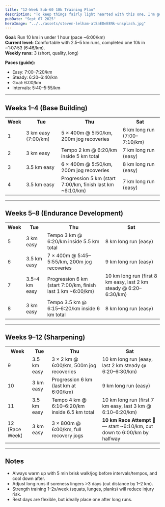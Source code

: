```yaml
---
title: "12-Week Sub-60 10k Training Plan"
description: "To keep things fairly light hearted with this one, I'm going to be outlining some of my running times and how I intend on increasing this over time."
pubDate: "Sept 07 2025"
heroImage: "../../assets/steven-lelham-atSaEOeE8Nk-unsplash.jpg"
---
```


**Goal:** Run 10 km in under 1 hour (pace ~6:00/km)  
**Current level:** Comfortable with 2.5–5 km runs, completed one 10k in ~1:07:53 (6:46/km).  
**Weekly runs:** 3 (short, quality, long)

**Paces (guide):**

- Easy: 7:00–7:20/km
- Steady: 6:20–6:40/km
- Goal: 6:00/km
- Intervals: 5:40–5:55/km

---

## Weeks 1–4 (Base Building)

<table>
<tr><th>Week</th><th>Tue</th><th>Thu</th><th>Sat</th></tr>

<tr>
<td>1</td>
<td>3 km easy (7:00/km)</td>
<td>5 × 400m @ 5:50/km, 200m jog recoveries</td>
<td>6 km long run (7:00–7:10/km)</td>
</tr>

<tr>
<td>2</td>
<td>3 km easy</td>
<td>Tempo 2 km @ 6:20/km inside 5 km total</td>
<td>7 km long run (easy)</td>
</tr>

<tr>
<td>3</td>
<td>3.5 km easy</td>
<td>6 × 400m @ 5:50/km, 200m jog recoveries</td>
<td>8 km long run (easy)</td>
</tr>

<tr>
<td>4</td>
<td>3.5 km easy</td>
<td>Progression 5 km (start 7:00/km, finish last km ~6:10/km)</td>
<td>7 km long run (easy)</td>
</tr>
</table>

---

## Weeks 5–8 (Endurance Development)

<table>
<tr><th>Week</th><th>Tue</th><th>Thu</th><th>Sat</th></tr>

<tr>
<td>5</td>
<td>3 km easy</td>
<td>Tempo 3 km @ 6:20/km inside 5.5 km total</td>
<td>8 km long run (easy)</td>
</tr>

<tr>
<td>6</td>
<td>3.5 km easy</td>
<td>7 × 400m @ 5:45–5:55/km, 200m jog recoveries</td>
<td>9 km long run (easy)</td>
</tr>

<tr>
<td>7</td>
<td>3.5–4 km easy</td>
<td>Progression 6 km (start 7:00/km, finish last 1 km ~6:00/km)</td>
<td>10 km long run (first 8 km easy, last 2 km steady @ 6:20–6:30/km)</td>
</tr>

<tr>
<td>8</td>
<td>3 km easy</td>
<td>Tempo 3.5 km @ 6:15–6:20/km inside 6 km total</td>
<td>8 km long run (easy)</td>
</tr>
</table>

---

## Weeks 9–12 (Sharpening)

<table>
<tr><th>Week</th><th>Tue</th><th>Thu</th><th>Sat</th></tr>

<tr>
<td>9</td>
<td>3.5 km easy</td>
<td>3 × 2 km @ 6:00/km, 500m jog recoveries</td>
<td>10 km long run (easy, last 2 km steady @ 6:20–6:30/km)</td>
</tr>

<tr>
<td>10</td>
<td>3 km easy</td>
<td>Progression 6 km (last km at 6:00/km)</td>
<td>9 km long run (easy)</td>
</tr>

<tr>
<td>11</td>
<td>3.5 km easy</td>
<td>Tempo 4 km @ 6:10–6:20/km inside 6.5 km total</td>
<td>10 km long run (first 7 km easy, last 3 km @ 6:10–6:20/km)</td>
</tr>

<tr>
<td>12 (Race Week)</td>
<td>3 km easy</td>
<td>3 × 800m @ 6:00/km, full recovery jogs</td>
<td><strong>10 km Race Attempt 🚀</strong> — start ~6:10/km, cut down to 6:00/km by halfway</td>
</tr>
</table>

---

## Notes

- Always warm up with 5 min brisk walk/jog before intervals/tempos, and cool down after.
- Adjust long runs if soreness lingers >3 days (cut distance by 1–2 km).
- Strength training 1–2x/week (squats, lunges, planks) will reduce injury risk.
- Rest days are flexible, but ideally place one after long runs.
